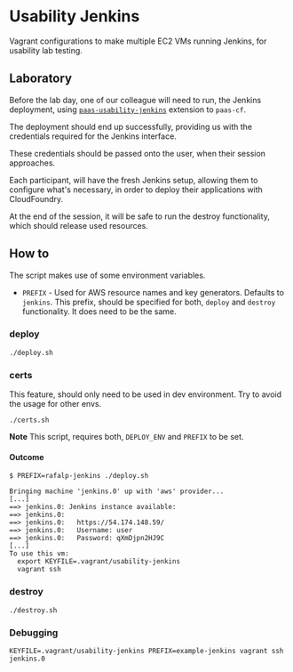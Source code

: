# Usability Jenkins

Vagrant configurations to make multiple EC2 VMs running Jenkins, for usability lab testing.

## Laboratory

Before the lab day, one of our colleague will need to run, the Jenkins deployment, using [`paas-usability-jenkins`](https://github.com/alphagov/paas-usability-jenkins) extension to `paas-cf`.

The deployment should end up successfully, providing us with the credentials required for the Jenkins interface.

These credentials should be passed onto the user, when their session approaches.

Each participant, will have the fresh Jenkins setup, allowing them to configure what's necessary, in order to deploy their applications with CloudFoundry.

At the end of the session, it will be safe to run the destroy functionality, which should release used resources.

## How to

The script makes use of some environment variables.

 - `PREFIX` - Used for AWS resource names and key generators. Defaults to `jenkins`. This prefix, should be specified for both, `deploy` and `destroy` functionality. It does need to be the same.

### deploy

```
./deploy.sh
```

### certs

This feature, should only need to be used in dev environment. Try to avoid the usage for other envs.

```
./certs.sh
```

**Note** This script, requires both, `DEPLOY_ENV` and `PREFIX` to be set.

#### Outcome

```
$ PREFIX=rafalp-jenkins ./deploy.sh

Bringing machine 'jenkins.0' up with 'aws' provider...
[...]
==> jenkins.0: Jenkins instance available:
==> jenkins.0:
==> jenkins.0:   https://54.174.148.59/
==> jenkins.0:   Username: user
==> jenkins.0:   Password: qXmDjpn2HJ9C
[...]
To use this vm:
  export KEYFILE=.vagrant/usability-jenkins
  vagrant ssh
```

### destroy

```
./destroy.sh
```

### Debugging

```
KEYFILE=.vagrant/usability-jenkins PREFIX=example-jenkins vagrant ssh jenkins.0
```
